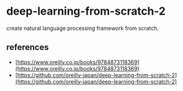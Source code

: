 # deep-learning-from-scratch-2
create natural language processing framework from scratch.
## references
- [https://www.oreilly.co.jp/books/9784873118369](https://www.oreilly.co.jp/books/9784873118369)
- [https://github.com/oreilly-japan/deep-learning-from-scratch-2](https://github.com/oreilly-japan/deep-learning-from-scratch-2)
